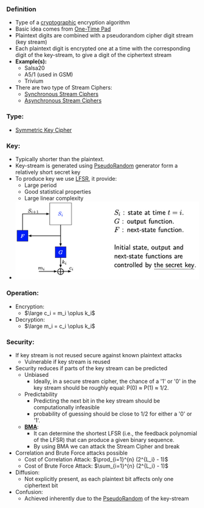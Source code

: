 ### Definition
- Type of a [cryptographic](Cryptography.md) encryption algorithm
- Basic idea comes from [One-Time Pad](One-Time%20Pad.md)  
- Plaintext digits are combined with a pseudorandom cipher digit stream (key stream)
- Each plaintext digit is encrypted one at a time with the corresponding digit of the key-stream, to give a digit of the ciphertext stream
- **Example(s):**
	- Salsa20
	- A5/1 (used in GSM)
	- Trivium
- There are two type of Stream Ciphers:
	- [Synchronous Stream Ciphers](Synchronous%20Stream%20Ciphers.md)
	- [Asynchronous Stream Ciphers](Asynchronous%20Stream%20Ciphers.md)
### Type:
- [Symmetric Key Cipher](Symmetric%20Key%20Cipher.md)
### Key:
- Typically shorter than the plaintext.
- Key-stream is generated using [PseudoRandom](PseudoRandom.md) generator form a relatively short secret key
- To produce key we use [LFSR](LFSR.md), it provide:
	- Large period
	- Good statistical properties 
	- Large linear complexity
- ![](Attachments/StreamCipher.png)
### Operation:
- Encryption:
	- $\large c_i = m_i \oplus k_i$
- Decryption:
	- $\large m_i = c_i \oplus k_i$
### Security:
- If key stream is not reused secure against known plaintext attacks
	- Vulnerable if key stream is reused
- Security reduces if parts of the key stream can be predicted
	- Unbiased
		- Ideally, in a secure stream cipher, the chance of a '1' or '0' in the key stream should be roughly equal: P(0) ≈ P(1) ≈ 1/2.
	- Predictability
		- Predicting the next bit in the key stream should be computationally infeasible
		- probability of guessing should be close to 1/2 for either a '0' or '1'.
	- **[BMA](BMA.md)**:
		- It can determine the shortest LFSR (i.e., the feedback polynomial of the LFSR) that can produce a given binary sequence.
		- By using BMA we can attack the Stream Cipher and break
- Correlation and Brute Force attacks possible
	- Cost of Correlation Attack: $\prod_{i=1}^{n} (2^{L_i} - 1)$
	- Cost of Brute Force Attack: $\sum_{i=1}^{n} (2^{L_i} - 1)$
- Diffusion: 
    - Not explicitly present, as each plaintext bit affects only one ciphertext bit
- Confusion:
    - Achieved inherently due to the [PseudoRandom](PseudoRandom.md) of the key-stream

